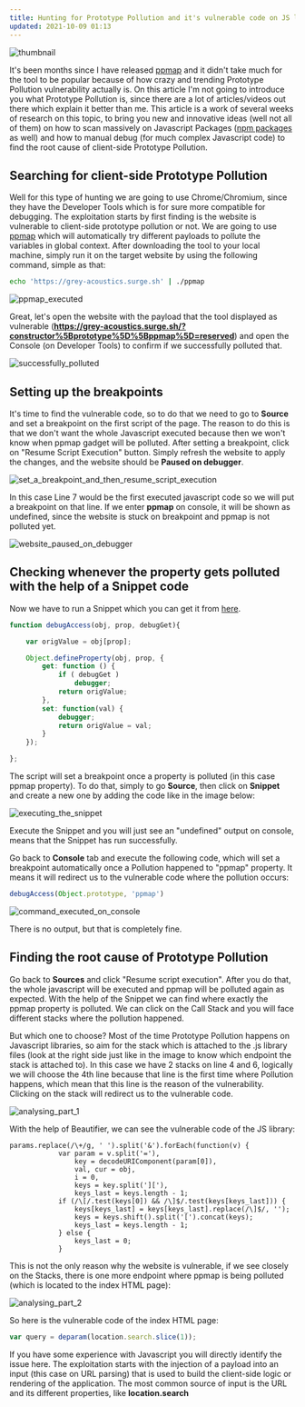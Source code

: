 ```yaml
---
title: Hunting for Prototype Pollution and it's vulnerable code on JS libraries
updated: 2021-10-09 01:13
---
```


![thumbnail](https://cdn-images-1.medium.com/max/800/1*-G7_0G_C7y9C0Z0pFCAJZg.jpeg)

It's been months since I have released [ppmap](https://github.com/kleiton0x00/ppmap) and it didn't take much for the tool to be popular because of how crazy and trending Prototype Pollution vulnerability actually is.
On this article I'm not going to introduce you what Prototype Pollution is, since there are a lot of articles/videos out there which explain it better than me. This article is a work of several weeks of research on this topic, to bring you new and innovative ideas (well not all of them) on how to scan massively on Javascript Packages ([npm packages](https://www.npmjs.com/) as well)  and how to manual debug (for much complex Javascript code) to find the root cause of client-side Prototype Pollution.

## Searching for client-side Prototype Pollution

Well for this type of hunting we are going to use Chrome/Chromium, since they have the Developer Tools which is for sure more compatible for debugging.
The exploitation starts by first finding is the website is vulnerable to client-side prototype pollution or not. We are going to use [ppmap](https://github.com/kleiton0x00/ppmap) which will automatically try different payloads to pollute the variables in global context. After downloading the tool to your local machine, simply run it on the target website by using the following command, simple as that:

```bash
echo 'https://grey-acoustics.surge.sh' | ./ppmap
```

![ppmap_executed](https://cdn-images-1.medium.com/max/800/1*cTPFbvCDDCufj-_kff5Q4Q.png)

Great, let's open the website with the payload that the tool displayed as vulnerable (**https://grey-acoustics.surge.sh/?constructor%5Bprototype%5D%5Bppmap%5D=reserved**) and open the Console (on Developer Tools) to confirm if we successfully polluted that.

![successfully_polluted](https://cdn-images-1.medium.com/max/800/1*I4GivnOTXkXkcV9bklApKg.png)

## Setting up the breakpoints

It's time to find the vulnerable code, so to do that we need to go to **Source** and set a breakpoint on the first script of the page. The reason to do this is that we don't want the whole Javascript executed because then we won't know when ppmap gadget will be polluted. After setting a breakpoint, click on "Resume Script Execution" button. Simply refresh the website to apply the changes, and the website should be **Paused on debugger**.

![set_a_breakpoint_and_then_resume_script_execution](https://cdn-images-1.medium.com/max/800/1*052-ZnY-JWy6wiVfX_UGVQ.jpeg)

In this case Line 7 would be the first executed javascript code so we will put a breakpoint on that line. If we enter **ppmap** on console, it will be shown as undefined, since the website is stuck on breakpoint and ppmap is not polluted yet.

![website_paused_on_debugger](https://cdn-images-1.medium.com/max/800/1*qERXAJFeF7xwuSjsdFCSpg.png)

## Checking whenever the property gets polluted with the help of a Snippet code 

Now we have to run a Snippet which you can get it from [here](https://gist.githubusercontent.com/dmethvin/1676346/raw/24cde96c341e524dc8706104afbd0748752c7432/gistfile1.txt). 

```javascript
function debugAccess(obj, prop, debugGet){

    var origValue = obj[prop];

    Object.defineProperty(obj, prop, {
        get: function () {
            if ( debugGet )
                debugger;
            return origValue;
        },
        set: function(val) {
            debugger;
            return origValue = val;
        }
    });

};
```

The script will set a breakpoint once a property is polluted (in this case ppmap property). To do that, simply to go **Source**, then click on **Snippet** and create a new one by adding the code like in the image below:

![executing_the_snippet](https://cdn-images-1.medium.com/max/800/1*mjbBiLpC4YSjcTlOjg5pBw.png)

Execute the Snippet and you will just see an "undefined" output on console, means that the Snippet has run successfully. 

Go back to **Console** tab and execute the following code, which will set a breakpoint automatically once a Pollution happened to "ppmap" property. It means it will redirect us to the vulnerable code where the pollution occurs:

```javascript
debugAccess(Object.prototype, 'ppmap')
```

![command_executed_on_console](https://cdn-images-1.medium.com/max/800/1*qHi2lRA_At_cwZCqMSq-2A.jpeg)

There is no output, but that is completely fine.

## Finding the root cause of Prototype Pollution

Go back to **Sources** and click "Resume script execution". After you do that, the whole javascript will be executed and ppmap will be polluted again as expected. With the help of the Snippet we can find where exactly the ppmap property is polluted. We can click on the Call Stack and you will face different stacks where the pollution happened. 

But which one to choose? Most of the time Prototype Pollution happens on Javascript libraries, so aim for the stack which is attached to the .js library files (look at the right side just like in the image to know which endpoint the stack is attached to). In this case we have 2 stacks on line 4 and 6, logically we will choose the 4th line because that line is the first time where Pollution happens, which mean that this line is the reason of the vulnerability. Clicking on the stack will redirect us to the vulnerable code.

![analysing_part_1](https://cdn-images-1.medium.com/max/800/1*S8NBOl1a7f1zhJxlh-6g4w.jpeg)

With the help of Beautifier, we can see the vulnerable code of the JS library:

```
params.replace(/\+/g, ' ').split('&').forEach(function(v) {
            var param = v.split('='),
                key = decodeURIComponent(param[0]),
                val, cur = obj,
                i = 0,
                keys = key.split(']['),
                keys_last = keys.length - 1;
            if (/\[/.test(keys[0]) && /\]$/.test(keys[keys_last])) {
                keys[keys_last] = keys[keys_last].replace(/\]$/, '');
                keys = keys.shift().split('[').concat(keys);
                keys_last = keys.length - 1;
            } else {
                keys_last = 0;
            }
```

This is not the only reason why the website is vulnerable, if we see closely on the Stacks, there is one more endpoint where ppmap is being polluted (which is located to the index HTML page):

![analysing_part_2](https://cdn-images-1.medium.com/max/800/1*i_lq15EhvZRqb8GrF4_UEQ.jpeg)

So here is the vulnerable code of the index HTML page:

```javascript
var query = deparam(location.search.slice(1));
```

If you have some experience with Javascript you will directly identify the issue here. The exploitation starts with the injection of a payload into an input (this case on URL parsing) that is used to build the client-side logic or rendering of the application. The most common source of input is the URL and its different properties, like **location.search**
